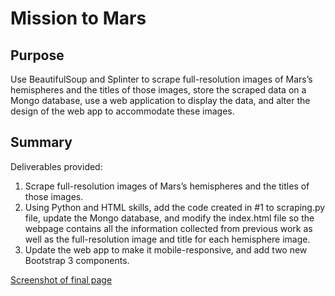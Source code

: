 # Mission to Mars

## Purpose
Use BeautifulSoup and Splinter to scrape full-resolution images of Mars’s hemispheres and the titles of those images, store the scraped data on a Mongo database, use a web application to display the data, and alter the design of the web app to accommodate these images.

## Summary
Deliverables provided:
1. Scrape full-resolution images of Mars’s hemispheres and the titles of those images.
2. Using Python and HTML skills, add the code created in #1 to scraping.py file, update the Mongo database, and modify the index.html file so the webpage contains all the information collected from previous work as well as the full-resolution image and title for each hemisphere image.
3. Update the web app to make it mobile-responsive, and add two new Bootstrap 3 components.

[Screenshot of final page](Resources/Mission-to-Mars-site.png)
